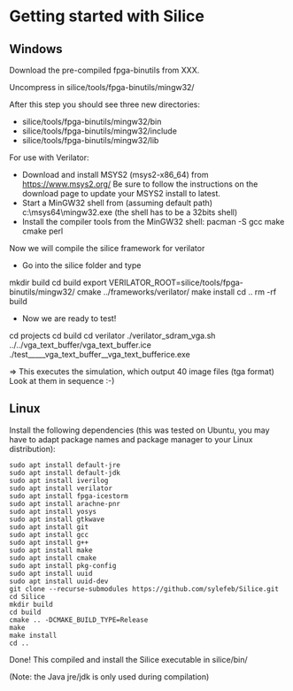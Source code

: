 # Getting started with Silice

## Windows

Download the pre-compiled fpga-binutils from XXX. 

Uncompress in silice/tools/fpga-binutils/mingw32/

After this step you should see three new directories:
- silice/tools/fpga-binutils/mingw32/bin
- silice/tools/fpga-binutils/mingw32/include
- silice/tools/fpga-binutils/mingw32/lib

For use with Verilator:

- Download and install MSYS2 (msys2-x86_64) from https://www.msys2.org/
  Be sure to follow the instructions on the download page to update your 
  MSYS2 install to latest.
- Start a MinGW32 shell from (assuming default path) c:\msys64\mingw32.exe
  (the shell has to be a 32bits shell)
- Install the compiler tools from the MinGW32 shell:
  pacman -S gcc make cmake perl

Now we will compile the silice framework for verilator
- Go into the silice folder and type 

mkdir build
cd build
export VERILATOR_ROOT=silice/tools/fpga-binutils/mingw32/
cmake ../frameworks/verilator/
make install
cd ..
rm -rf build

- Now we are ready to test!

cd projects
cd build
cd verilator
./verilator_sdram_vga.sh ../../vga_text_buffer/vga_text_buffer.ice
./test_____vga_text_buffer__vga_text_bufferice.exe

=> This executes the simulation, which output 40 image files (tga format)
Look at them in sequence :-)

## Linux

Install the following dependencies (this was tested on Ubuntu, you may have to adapt package names and package manager to your Linux distribution):
```
sudo apt install default-jre
sudo apt install default-jdk
sudo apt install iverilog
sudo apt install verilator
sudo apt install fpga-icestorm
sudo apt install arachne-pnr
sudo apt install yosys
sudo apt install gtkwave
sudo apt install git
sudo apt install gcc
sudo apt install g++
sudo apt install make
sudo apt install cmake
sudo apt install pkg-config
sudo apt install uuid
sudo apt install uuid-dev
git clone --recurse-submodules https://github.com/sylefeb/Silice.git
cd Silice
mkdir build
cd build
cmake .. -DCMAKE_BUILD_TYPE=Release
make
make install
cd ..
```

Done! This compiled and install the Silice executable in silice/bin/

(Note: the Java jre/jdk is only used during compilation)

